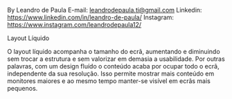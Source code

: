 By Leandro de Paula
E-mail: leandrodepaula.ti@gmail.com
Linkedin: https://www.linkedin.com/in/leandro-de-paula/
Instagram: https://www.instagram.com/leandrodepaula12/

Layout Líquido

O layout líquido acompanha o tamanho do ecrã, aumentando e diminuindo sem trocar a estrutura e sem valorizar em demasia a usabilidade. Por outras palavras, com um design fluído o conteúdo acaba por ocupar todo o ecrã, independente da sua resolução. Isso permite mostrar mais conteúdo em monitores maiores e ao mesmo tempo manter-se visível em ecrãs mais pequenos.    

